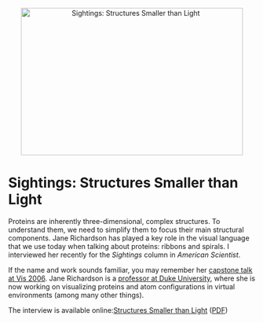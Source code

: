 <p align="center"><img src="https://media.eagereyes.org/media/2008/Sightings-2008-11-Richardson.jpg" alt="Sightings: Structures Smaller than Light" width="452" height="300" /></p>

# Sightings: Structures Smaller than Light

Proteins are inherently three-dimensional, complex structures. To understand them, we need to simplify them to focus their main structural components. Jane Richardson has played a key role in the visual language that we use today when talking about proteins: ribbons and spirals. I interviewed her recently for the <em>Sightings</em> column in <em>American Scientist</em>.

If the name and work sounds familiar, you may remember her <a href="http://vis.computer.org/Vis2006/session/capstone.html">capstone talk at Vis 2006</a>. Jane Richardson is a <a href="http://kinemage.biochem.duke.edu/">professor at Duke University</a>, where she is now working on visualizing proteins and atom configurations in virtual environments (among many other things).

The interview is available online:<a href="http://www.americanscientist.org/issues/pub/structures-smaller-than-light">Structures Smaller than Light</a> (<a href="http://amsciadmin.eresources.com/libraries/documents/2008103122126984-2008-07Kosara.pdf">PDF</a>)
